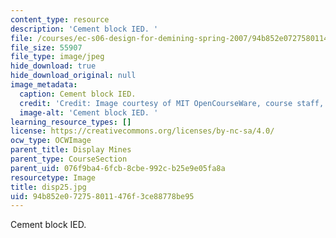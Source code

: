 ```yaml
---
content_type: resource
description: 'Cement block IED. '
file: /courses/ec-s06-design-for-demining-spring-2007/94b852e072758011476f3ce88778be95_disp25.jpg
file_size: 55907
file_type: image/jpeg
hide_download: true
hide_download_original: null
image_metadata:
  caption: Cement block IED.
  credit: 'Credit: Image courtesy of MIT OpenCourseWare, course staff, and students.'
  image-alt: 'Cement block IED. '
learning_resource_types: []
license: https://creativecommons.org/licenses/by-nc-sa/4.0/
ocw_type: OCWImage
parent_title: Display Mines
parent_type: CourseSection
parent_uid: 076f9ba4-6fcb-8cbe-992c-b25e9e05fa8a
resourcetype: Image
title: disp25.jpg
uid: 94b852e0-7275-8011-476f-3ce88778be95
---
```

Cement block IED. 